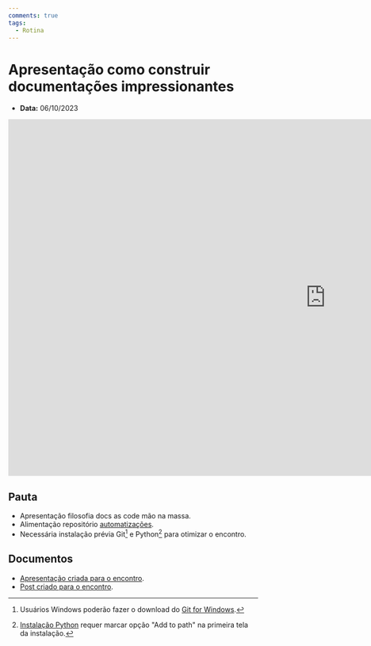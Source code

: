 ```yaml
---
comments: true
tags:
  - Rotina
---
```


# Apresentação como construir documentações impressionantes

- **Data:** 06/10/2023

<div>
  <iframe width="1280" height="720" src="https://youtu.be/H6O5PMAO4G8" frameborder="0" allowfullscreen></iframe>
</div>

## Pauta
- Apresentação filosofia docs as code mão na massa.
- Alimentação repositório [automatizações](https://github.com/lab-mg/automatizacoes).
- Necessária instalação prévia Git[^1] e Python[^2] para otimizar o encontro.

## Documentos

- [Apresentação criada para o encontro](https://lab-mg.github.io/reveal.js/presentations/20230926_docs_as_code/index.html).
- [Post criado para o encontro](https://lab-mg.github.io/handbook/blog/criando-documentacoes-incriveis/).

[^1]: Usuários Windows poderão fazer o download do [Git for Windows](https://gitforwindows.org/).
[^2]: [Instalação Python](https://www.python.org/downloads/) requer marcar opção "Add to path" na primeira tela da instalação.
